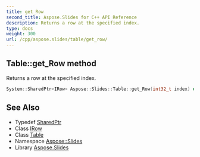 ```yaml
---
title: get_Row
second_title: Aspose.Slides for C++ API Reference
description: Returns a row at the specified index.
type: docs
weight: 300
url: /cpp/aspose.slides/table/get_row/
---
```

## Table::get_Row method


Returns a row at the specified index.

```cpp
System::SharedPtr<IRow> Aspose::Slides::Table::get_Row(int32_t index) override
```

## See Also

* Typedef [SharedPtr](../../../system/sharedptr/)
* Class [IRow](../../irow/)
* Class [Table](../)
* Namespace [Aspose::Slides](../../)
* Library [Aspose.Slides](../../../)

